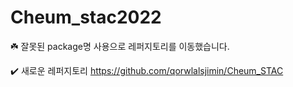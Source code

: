 # Cheum_stac2022

☘️ 잘못된 package명 사용으로 레퍼지토리를 이동했습니다.

✔️ 새로운 레퍼지토리
https://github.com/qorwlalsjimin/Cheum_STAC
